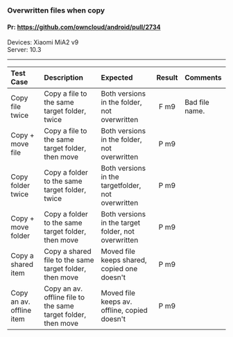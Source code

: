 ###  Overwritten files when copy

#### Pr: https://github.com/owncloud/android/pull/2734

Devices:  Xiaomi MiA2 v9<br>
Server: 10.3

---

 
| Test Case | Description | Expected | Result | Comments  
| :-------- | :---------- | :------- | :----: | :---------- 
| Copy file twice | Copy a file to the same target folder, twice | Both versions in the folder, not overwritten | F m9 | Bad file name.  |
| Copy + move file | Copy a file to the same target folder, then move | Both versions in the folder, not overwritten | P m9 |  |
| Copy folder twice | Copy a folder to the same target folder, twice | Both versions in the targetfolder, not overwritten | P m9 |  |
| Copy + move folder | Copy a folder to the same target folder, then move | Both versions in the target folder, not overwritten | P m9 |  |
| Copy a shared item | Copy a shared file to the same target folder, then move | Moved file keeps shared, copied one doesn't | P m9 |  |
| Copy an av. offline item | Copy an av. offline file to the same target folder, then move | Moved file keeps av. offline, copied doesn't |P m9  |
